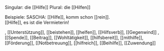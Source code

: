 Singular: die [[Hilfe]]
Plural: die [[Hilfen]]

Beispiele:
SASCHA: [[Hilfe]], komm schon [[rein]].
[[Hilfe]], es ist die Vermieterin!

, [[Unterstützung]], [[beistehen]], [[helfen]], [[Hilfsverb]], [[Gegenwind]]
, [[Spende]], [[Beitrag]], [[Wohltätigkeit]], [[hilfsbereit]], [[mithilfe]], [[Förderung]], [[Notbetreuung]], [[hilfreich]], [[Beihilfe]], [[Zuwendung]]